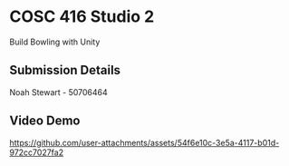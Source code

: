 # COSC 416 Studio 2
Build Bowling with Unity
## Submission Details
Noah Stewart - 50706464
## Video Demo
https://github.com/user-attachments/assets/54f6e10c-3e5a-4117-b01d-972cc7027fa2

